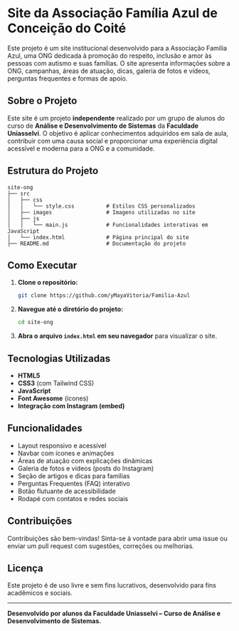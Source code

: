 # Site da Associação Família Azul de Conceição do Coité

Este projeto é um site institucional desenvolvido para a Associação Família Azul, uma ONG dedicada à promoção do respeito, inclusão e amor às pessoas com autismo e suas famílias. O site apresenta informações sobre a ONG, campanhas, áreas de atuação, dicas, galeria de fotos e vídeos, perguntas frequentes e formas de apoio.

## Sobre o Projeto

Este site é um projeto **independente** realizado por um grupo de alunos do curso de **Análise e Desenvolvimento de Sistemas** da **Faculdade Uniasselvi**. O objetivo é aplicar conhecimentos adquiridos em sala de aula, contribuir com uma causa social e proporcionar uma experiência digital acessível e moderna para a ONG e a comunidade.

## Estrutura do Projeto

```
site-ong
├── src
│   ├── css
│   │   └── style.css          # Estilos CSS personalizados
│   ├── images                 # Imagens utilizadas no site
│   ├── js
│   │   └── main.js            # Funcionalidades interativas em JavaScript
│   └── index.html             # Página principal do site
├── README.md                  # Documentação do projeto
```

## Como Executar

1. **Clone o repositório:**
   ```bash
   git clone https://github.com/yMayaVitoria/Familia-Azul
   ```

2. **Navegue até o diretório do projeto:**
   ```bash
   cd site-ong
   ```

3. **Abra o arquivo `index.html` em seu navegador** para visualizar o site.

## Tecnologias Utilizadas

- **HTML5**
- **CSS3** (com Tailwind CSS)
- **JavaScript**
- **Font Awesome** (ícones)
- **Integração com Instagram (embed)**

## Funcionalidades

- Layout responsivo e acessível
- Navbar com ícones e animações
- Áreas de atuação com explicações dinâmicas
- Galeria de fotos e vídeos (posts do Instagram)
- Seção de artigos e dicas para famílias
- Perguntas Frequentes (FAQ) interativo
- Botão flutuante de acessibilidade
- Rodapé com contatos e redes sociais

## Contribuições

Contribuições são bem-vindas! Sinta-se à vontade para abrir uma issue ou enviar um pull request com sugestões, correções ou melhorias.

## Licença

Este projeto é de uso livre e sem fins lucrativos, desenvolvido para fins acadêmicos e sociais.

---
**Desenvolvido por alunos da Faculdade Uniasselvi – Curso de Análise e Desenvolvimento de Sistemas.**